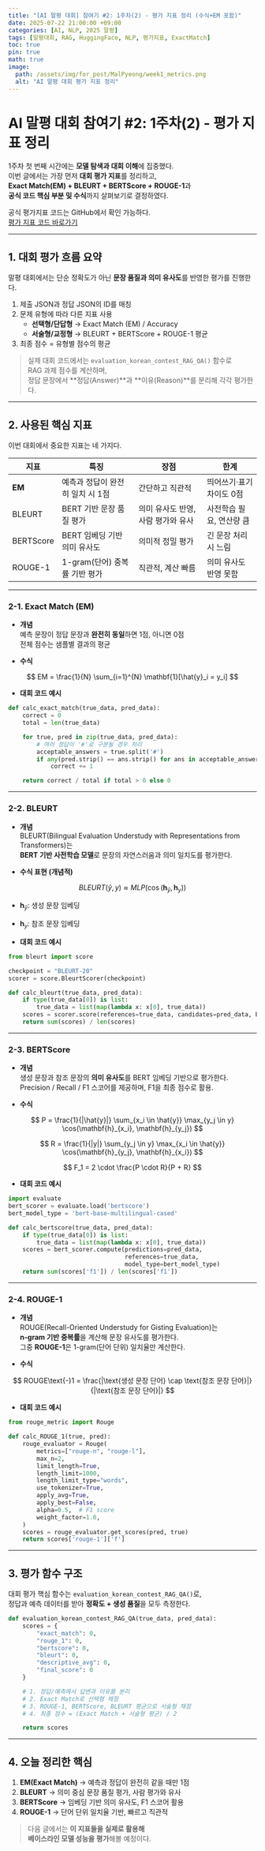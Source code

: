 ```yaml
---
title: "[AI 말평 대회] 참여기 #2: 1주차(2) - 평가 지표 정리 (수식+EM 포함)"
date: 2025-07-22 21:00:00 +09:00
categories: [AI, NLP, 2025 말평]
tags: [말평대회, RAG, HuggingFace, NLP, 평가지표, ExactMatch]
toc: true
pin: true
math: true
image:
  path: /assets/img/for_post/MalPyeong/week1_metrics.png
  alt: "AI 말평 대회 평가 지표 정리"
---
```


# AI 말평 대회 참여기 #2: 1주차(2) - 평가 지표 정리

1주차 첫 번째 시간에는 **모델 탐색과 대회 이해**에 집중했다.  
이번 글에서는 가장 먼저 **대회 평가 지표**를 정리하고,  
**Exact Match(EM) + BLEURT + BERTScore + ROUGE-1**과  
**공식 코드 핵심 부분 및 수식**까지 살펴보기로 결정하였다.

공식 평가지표 코드는 GitHub에서 확인 가능하다.  
[평가 지표 코드 바로가기](https://github.com/teddysum/korean_evaluation/blob/main/evaluation.py#L373)

---

## 1. 대회 평가 흐름 요약

말평 대회에서는 단순 정확도가 아닌 **문장 품질과 의미 유사도**를 반영한 평가를 진행한다.

1. 제출 JSON과 정답 JSON의 ID를 매칭
2. 문제 유형에 따라 다른 지표 사용
   - **선택형/단답형** → Exact Match (EM) / Accuracy
   - **서술형/교정형** → BLEURT + BERTScore + ROUGE-1 평균
3. 최종 점수 = 유형별 점수의 평균

> 실제 대회 코드에서는 `evaluation_korean_contest_RAG_QA()` 함수로  
> RAG 과제 점수를 계산하며,  
> 정답 문장에서 **정답(Answer)**과 **이유(Reason)**를 분리해 각각 평가한다.

---

## 2. 사용된 핵심 지표

이번 대회에서 중요한 지표는 네 가지다.

| 지표        | 특징                               | 장점                          | 한계                     |
|-------------|-----------------------------------|-------------------------------|-------------------------|
| **EM**      | 예측과 정답이 완전히 일치 시 1점    | 간단하고 직관적               | 띄어쓰기·표기 차이도 0점 |
| BLEURT      | BERT 기반 문장 품질 평가           | 의미 유사도 반영, 사람 평가와 유사 | 사전학습 필요, 연산량 큼 |
| BERTScore   | BERT 임베딩 기반 의미 유사도       | 의미적 정밀 평가               | 긴 문장 처리 시 느림     |
| ROUGE-1     | 1-gram(단어) 중복률 기반 평가     | 직관적, 계산 빠름              | 의미 유사도 반영 못함   |

---

### 2-1. Exact Match (EM)

- **개념**  
  예측 문장이 정답 문장과 **완전히 동일**하면 1점, 아니면 0점  
  전체 점수는 샘플별 결과의 평균

- **수식**

$$
EM = \frac{1}{N} \sum_{i=1}^{N} \mathbf{1}[\hat{y}_i = y_i]
$$

- **대회 코드 예시**

```python
def calc_exact_match(true_data, pred_data):
    correct = 0
    total = len(true_data)

    for true, pred in zip(true_data, pred_data):
        # 여러 정답이 '#'로 구분될 경우 처리
        acceptable_answers = true.split('#')
        if any(pred.strip() == ans.strip() for ans in acceptable_answers):
            correct += 1

    return correct / total if total > 0 else 0
```

---

### 2-2. BLEURT

- **개념**  
  BLEURT(Bilingual Evaluation Understudy with Representations from Transformers)는  
  **BERT 기반 사전학습 모델**로 문장의 자연스러움과 의미 일치도를 평가한다.

- **수식 표현 (개념적)**

$$
BLEURT(\hat{y}, y) \approx MLP\big(\cos(\mathbf{h}_{\hat{y}}, \mathbf{h}_{y})\big)
$$

- $\mathbf{h}_{\hat{y}}$: 생성 문장 임베딩  
- $\mathbf{h}_{y}$: 참조 문장 임베딩

- **대회 코드 예시**

```python
from bleurt import score

checkpoint = "BLEURT-20"
scorer = score.BleurtScorer(checkpoint)

def calc_bleurt(true_data, pred_data):
    if type(true_data[0]) is list:
        true_data = list(map(lambda x: x[0], true_data))
    scores = scorer.score(references=true_data, candidates=pred_data, batch_size=64)
    return sum(scores) / len(scores)
```

---

### 2-3. BERTScore

- **개념**  
  생성 문장과 참조 문장의 **의미 유사도**를 BERT 임베딩 기반으로 평가한다.  
  Precision / Recall / F1 스코어를 제공하며, F1을 최종 점수로 활용.

- **수식**

$$
P = \frac{1}{|\hat{y}|} \sum_{x_i \in \hat{y}} \max_{y_j \in y} \cos(\mathbf{h}_{x_i}, \mathbf{h}_{y_j})
$$

$$
R = \frac{1}{|y|} \sum_{y_j \in y} \max_{x_i \in \hat{y}} \cos(\mathbf{h}_{y_j}, \mathbf{h}_{x_i})
$$

$$
F_1 = 2 \cdot \frac{P \cdot R}{P + R}
$$

- **대회 코드 예시**

```python
import evaluate
bert_scorer = evaluate.load('bertscore')
bert_model_type = 'bert-base-multilingual-cased'

def calc_bertscore(true_data, pred_data):
    if type(true_data[0]) is list:
        true_data = list(map(lambda x: x[0], true_data))
    scores = bert_scorer.compute(predictions=pred_data,
                                 references=true_data,
                                 model_type=bert_model_type)
    return sum(scores['f1']) / len(scores['f1'])
```

---

### 2-4. ROUGE-1

- **개념**  
  ROUGE(Recall-Oriented Understudy for Gisting Evaluation)는  
  **n-gram 기반 중복률**을 계산해 문장 유사도를 평가한다.  
  그중 **ROUGE-1**은 1-gram(단어 단위) 일치율만 계산한다.

- **수식**

$$
ROUGE\text{-}1 = \frac{|\text{생성 문장 단어} \cap \text{참조 문장 단어}|}{|\text{참조 문장 단어}|}
$$

- **대회 코드 예시**

```python
from rouge_metric import Rouge

def calc_ROUGE_1(true, pred):
    rouge_evaluator = Rouge(
        metrics=["rouge-n", "rouge-l"],
        max_n=2,
        limit_length=True,
        length_limit=1000,
        length_limit_type="words",
        use_tokenizer=True,
        apply_avg=True,
        apply_best=False,
        alpha=0.5,  # F1 score
        weight_factor=1.0,
    )
    scores = rouge_evaluator.get_scores(pred, true)
    return scores['rouge-1']['f']
```

---

## 3. 평가 함수 구조

대회 평가 핵심 함수는 `evaluation_korean_contest_RAG_QA()`로,  
정답과 예측 데이터를 받아 **정확도 + 생성 품질**을 모두 측정한다.

```python
def evaluation_korean_contest_RAG_QA(true_data, pred_data):
    scores = {
        "exact_match": 0,
        "rouge_1": 0,
        "bertscore": 0,
        "bleurt": 0,
        "descriptive_avg": 0,
        "final_score": 0
    }

    # 1. 정답/예측에서 답변과 이유를 분리
    # 2. Exact Match로 선택형 채점
    # 3. ROUGE-1, BERTScore, BLEURT 평균으로 서술형 채점
    # 4. 최종 점수 = (Exact Match + 서술형 평균) / 2

    return scores
```

---

## 4. 오늘 정리한 핵심

1. **EM(Exact Match)** → 예측과 정답이 완전히 같을 때만 1점  
2. **BLEURT** → 의미 중심 문장 품질 평가, 사람 평가와 유사  
3. **BERTScore** → 임베딩 기반 의미 유사도, F1 스코어 활용  
4. **ROUGE-1** → 단어 단위 일치율 기반, 빠르고 직관적  

> 다음 글에서는 **이 지표들을 실제로 활용해  
> 베이스라인 모델 성능을 평가**해볼 예정이다.

